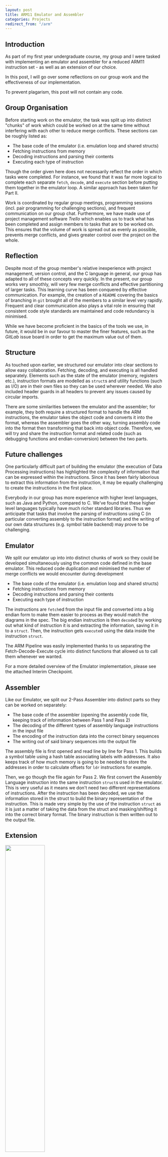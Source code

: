 ```yaml
---
layout: post
title: ARM11 Emulator and Assembler
categories: Projects
redirect_from: "/arm"
---
```


## Introduction

As part of my first year undergraduate course, my group and I were tasked with implementing an emulator and assembler for a reduced ARM11 instruction set - as well as an extension of our choice.

In this post, I will go over some reflections on our group work and the effectiveness of our implementation.

To prevent plagarism, this post will not contain any code.

## Group Organisation

Before starting work on the emulator, the task was split up into distinct "chunks" of work which could be worked on at the same time without interfering with each other to reduce merge conflicts. These sections can be roughly listed as:

- The base code of the emulator (i.e. emulation loop and shared structs)
- Fetching instructions from memory
- Decoding instructions and parsing their contents
- Executing each type of instruction

Though the order given here does not necessarily reflect the order in which tasks were completed. For instance, we found that it was far more logical to complete each separate `fetch`, `decode`, and `execute` section before putting them together in the emulator loop. A similar approach has been taken for Part II.

Work is coordinated by regular group meetings, programming sessions (incl. pair programming for challenging sections), and frequent communication on our group chat. Furthermore, we have made use of project management software *Trello* which enables us to track what has been completed and assign members to tasks that are to be worked on. This ensures that the volume of work is spread out as evenly as possible, prevents merge conflicts, and gives greater control over the project on the whole.  

## Reflection

Despite most of the group member's relative inexperience with project management, version control, and the C language in general, our group has adapted to all of these concepts very quickly. In the present, our group works very smoothly, will very few merge conflicts and effective partitioning of larger tasks. This learning curve has been conquered by effective communication. For example, the creation of a `README` covering the basics of branching in `git` brought all of the members to a similar level very rapidly. Frequent and clear communication also plays a vital role in ensuring that consistent code style standards are maintained and code redundancy is minimised. 

While we have become proficient in the basics of the tools we use, in future, it would be in our favour to master the finer features, such as the *GitLab* issue board in order to get the maximum value out of them.

## Structure

As touched upon earlier, we structured our emulator into clear sections to allow easy collaboration. Fetching, decoding, and executing is all handled separately. Elements such as the state of the emulator (memory, registers etc.), instruction formats are modelled as `struct`s and utility functions (such as I/O) are in their own files so they can be used wherever needed. We also included header guards in all headers to prevent any issues caused by circular imports.

There are some similarities between the emulator and the assembler; for example, they both require a structured format to handle the ARM instructions, the emulator takes the object code and converts it into the format, whereas the assembler goes the other way, turning assembly code into the format then transforming that back into object code. Therefore, we will try and share the instruction format and related code (such as debugging functions and endian-conversion) between the two parts. 

## Future challenges

One particularly difficult part of building the emulator (the execution of Data Processing instructions) has highlighted the complexity of information that can be expressed within the instructions. Since it has been fairly laborious to extract this information from the instruction, it may be equally challenging to create the instructions in the first place.

Everybody in our group has more experience with higher level languages, such as Java and Python, compared to C. We've found that these higher level languages typically have much richer standard libraries. Thus we anticipate that tasks that involve the parsing of instructions using C (in particular converting assembly to the instruction format) and the writing of our own data structures (e.g. symbol table backend) may prove to be challenging.


## Emulator

We split our emulator up into into distinct chunks of work so they could be developed simultaneously using the common code defined in the base emulator. This reduced code duplication and minimised the number of merge conflicts we would encounter during development

- The base code of the emulator (i.e. emulation loop and shared structs)
- Fetching instructions from memory
- Decoding instructions and parsing their contents
- Executing each type of instruction

The instructions are `fetch`ed from the input file and converted into a big endian form to make them easier to process as they would match the diagrams in the spec. The big endian instruction is then `decode`d by working out what kind of instruction it is and extracting the information, saving it in to a `struct`. Then, the instruction gets `execute`d using the data inside the instruction `struct`.

The ARM Pipeline was easily implemented thanks to us separating the Fetch-Decode-Execute cycle into distinct functions that allowed us to call them whenever we wanted.

For a more detailed overview of the Emulator implementation, please see the attached Interim Checkpoint.

## Assembler

Like our Emulator, we split our 2-Pass Assembler into distinct parts so they can be worked on separately:

- The base code of the assembler (opening the assembly code file, keeping track of information between Pass 1 and Pass 2)
- The decoding of the different types of assembly language instructions in the input file
- The encoding of the instruction data into the correct binary sequences
- The writing out of said binary sequences into the output file


The assembly file is first opened and read line by line for Pass 1. This builds a symbol table using a hash table associating labels with addresses. It also keeps track of how much memory is going to be needed to store the addresses in order to calculate offsets for `ldr` instructions for example.

Then, we go though the file again for Pass 2. We first convert the Assembly Language instruction into the same instruction `struct`s used in the emulator. This is very useful as it means we don't need two different representations of instructions. After the instruction has been decoded, we use the information stored in the struct to build the binary representation of the instruction. This is made very simple by the use of the instruction `struct` as it is just a matter of taking the data from the struct and masking/shifting it into the correct binary format. The binary instruction is then written out to the output file.

## Extension
<img src="/assets/2018-06-30-c-project/pong-game.png" width="50%"/>

### Overview

Our extension is the classic video game Pong, except instead of playing it using traditional methods like a keyboard or mouse, it is controlled by each player's movement.

A camera is used, in conjunction with tracking markers on the players, to track each player's movements. The players movements correspond to the movement of their paddle within in the game. To make sure the tracking works as well as it can, it is run on its own machine, sending movement data over a network to the game itself.

## Extension
<img src="/assets/2018-06-30-c-project/pong-game-2.png" width="50%"/>


### Design and Implementation

Just like the previous parts of our project, the extension needed to be split up so people could work on it without conflicting. The two main parts of the game are the core game itself, and the marker tracking.

The game has been written in C using the SDL library. This library allows us to easily create windows, display graphics, and accept user input. Instead of writing a full collision detection algorithm, since the paddles only move up and down we can simply check the `y` positions of the ball and the paddle when the ball reaches the `x` position of the paddle to see if they would collide or not.

The marker tracking is written in C++ using the OpenCV library. This library has a module built to track the ArUco markers used in our project. Each marker has a unique ID, allowing us to track the positions of the marker for Player 1 and the marker for Player 2 simultaneously.

The position differences are then sent from the computer running the marker tracking software to the machine running the game by sending out UDP network packets of the form `(p1_diff, p2_diff)`

### Testing

To test our extension, we wrote a series of tests that ensure the major parts of our extension are working as intended. We then utilised the Continuous Integration feature built into GitLab to run these tests automatically when new commits get pushed to the repository. This allows us to easily see if our code is working so we don't accidentally push broken code to master.

## Group Reflection

We believe as a group we worked pretty well. Our group chat and group/pair programming sessions proved invaluable for effective communication, and allowed us to easily split work up whilst still making sure each person's code would work with the others'. 

Our method of tackling each larger task (e.g. the emulator) by breaking into many smaller tasks (e.g. fetching, decoding, executing the different instruction types) meant each person could have a clearly defined task with minimal overlap, this is definitely something we would do again as not only did it reduce merge conflicts, it meant everybody had an idea of what they had to do meaning there was much less confusion than there otherwise could've been.


### Personal Reflection

In reflection it is clear to me that our group has worked exceptionally well together. 

Each member has displayed an impressive ability to work both independently on their own task, and also in a cohesive manner when working with other team members. Everyone had a notion of how much work they were expected to complete in order to maintain the progress of the project as a whole and how their time must be managed accordingly. 

Personally, I feel that I have developed enormously as a programmer throughout this project. Not only have I expanded my technical skill-set in terms of becoming more familiar with git, but I have also learned the importance of test-driven development and how better to coordinate myself within a group environment. 

Interestingly, I felt was my greatest strength was closely related to my greatest weakness. More precisely, I found that I always had something to occupy myself with and work on, but at the same time I often found it difficult to delegate tasks to others. Thankfully this did not prove to be an issue due to the strengths of other team members, but I highlighted this as something I could improve on in the future.

When we started this project my personal goal was simply to make a significant contribution to the project. In spite of my initial fear that my programming skills would not be up to par, I feel that I have rapidly overcome this and have achieved precisely that goal. 

